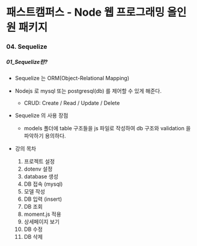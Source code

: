# 패스트캠퍼스 - Node 웹 프로그래밍 올인원 패키지

### 04. Sequelize

##### 01_Sequelize란?

* Sequelize 는 ORM(Object-Relational Mapping)
* Nodejs 로 mysql 또는 postgresql(db) 를 제어할 수 있게 해준다.
  * CRUD: Create / Read / Update / Delete



* Sequelize 의 사용 장점
  * models 폴더에 table 구조들을 js 파일로 작성하여 db 구조와 validation 을 파악하기 용의하다.



* 강의 목차
  1. 프로젝트 설정
  2. dotenv 설정
  3. database 생성
  4. DB 접속 (mysql)
  5. 모델 작성
  6. DB 입력 (insert)
  7. DB 조회
  8. moment.js 적용
  9. 상세페이지 보기
  10. DB 수정
  11. DB 삭제